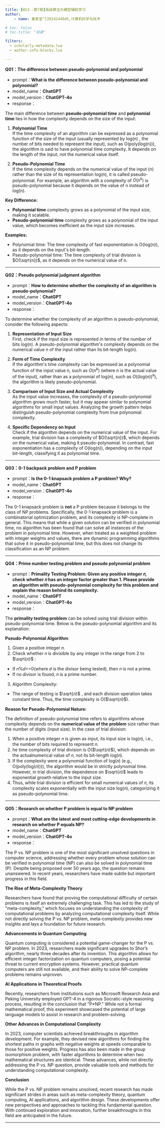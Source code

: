 ```yaml
---
title: [W13--第7章]高级算法大模型辅助学习
author:
    - name: 姜泉至^[2024244045,计算机科学与技术

# toc: false
# toc-title: "目录"

filters:
  - scholarly-metadata.lua
  - author-info-blocks.lua

---
```


**Q01：The difference between pseudo-polynomial and polynomial**
- prompt：**What is the difference between pseudo-polynomial and polynomial?**
- model_name：**ChatGPT**
- model_version：**ChatGPT-4o**
- response：

The main difference between **pseudo-polynomial time** and **polynomial time** lies in how the complexity depends on the size of the input:

1. **Polynomial Time**  
If the time complexity of an algorithm can be expressed as a polynomial function of the size of the input (usually represented by log(n) , the number of bits needed to represent the input), such as O(poly(log(n))), the algorithm is said to have polynomial time complexity. It depends on the length of the input, not the numerical value itself.

2. **Pseudo-Polynomial Time**  
If the time complexity depends on the numerical value of the input (n) rather than the size of its representation log(n), it is called pseudo-polynomial. For example, an algorithm with a complexity of $O(n^k)$ is pseudo-polynomial because it depends on the value of n instead of log(n).

**Key Difference:**
- **Polynomial time** complexity grows as a polynomial of the input size, making it scalable.
- **Pseudo-polynomial time** complexity grows as a polynomial of the input value, which becomes inefficient as the input size increases.

**Examples:**
- Polynomial time: The time complexity of fast exponentiation is O(log(n)), as it depends on the input's bit-length.
- Pseudo-polynomial time: The time complexity of trial division is $O(\sqrt{n})$, as it depends on the numerical value of n.

---

**Q02：Pseudo polynomial judgment algorithm**
- prompt：**How to determine whether the complexity of an algorithm is pseudo-polynomial?**
- model_name：**ChatGPT**
- model_version：**ChatGPT-4o**
- response：

To determine whether the complexity of an algorithm is pseudo-polynomial, consider the following aspects:

1. **Representation of Input Size**  
First, check if the input size is represented in terms of the number of bits log(n). A pseudo-polynomial algorithm's complexity depends on the numerical value n of the input rather than its bit-length log(n).

2. **Form of Time Complexity**  
If the algorithm's time complexity can be expressed as a polynomial function of the input value n, such as $O(n^k)$ (where n is the actual value of the input), rather than as a polynomial of log(n), such as $O((log(n))^k)$, the algorithm is likely pseudo-polynomial.

3. **Comparison of Input Size and Actual Complexity**  
As the input value increases, the complexity of a pseudo-polynomial algorithm grows much faster, but it may appear similar to polynomial algorithms for small input values. Analyzing the growth pattern helps distinguish pseudo-polynomial complexity from true polynomial complexity.

4. **Specific Dependency on Input**  
Check if the algorithm depends on the numerical value of the input. For example, trial division has a complexity of $O(\sqrt{n})$, which depends on the numerical value, making it pseudo-polynomial. In contrast, fast exponentiation has a complexity of O(log(n)), depending on the input bit-length, classifying it as polynomial time.

---

**Q03：0-1 backpack problem and P problem**
- prompt：**Is the 0-1 knapsack problem a P problem? Why?**
- model_name：**ChatGPT**
- model_version：**ChatGPT-4o**
- response：

The 0-1 knapsack problem is **not** a P problem because it belongs to the class of NP problems. Specifically, the 0-1 knapsack problem is a combinatorial optimization problem, and its complexity is NP-complete in general. This means that while a given solution can be verified in polynomial time, no algorithm has been found that can solve all instances of the problem in polynomial time. However, when treated as a weighted problem with integer weights and values, there are dynamic programming algorithms that solve it in pseudo-polynomial time, but this does not change its classification as an NP problem.

---

**Q04：Prime number testing problem and pseudo polynomial problem**
- prompt：**Primality Testing Problem: Given any positive integer 𝑛, check whether 𝑛 has an integer factor greater than 1. Please provide an algorithm with pseudo-polynomial complexity for this problem and explain the reason behind its complexity.**
- model_name：**ChatGPT**
- model_version：**ChatGPT-4o**
- response：

The **primality testing problem** can be solved using trial division within pseudo-polynomial time. Below is the pseudo-polynomial algorithm and its explanation:

**Pseudo-Polynomial Algorithm**:
1. Given a positive integer 𝑛.
2. Check whether 𝑛 is divisible by any integer in the range from 2 to $\sqrt{𝑛}$ :
- If 𝑛%𝑑==0(where 𝑑 is the divisor being tested), then 𝑛 is not a prime.
- If no divisor is found, 𝑛 is a prime number.
3. Algorithm Complexity:
- The range of testing is $\sqrt{𝑛}$ , and each division operation takes constant time. Thus, the time complexity is O($\sqrt{𝑛}$).

**Reason for Pseudo-Polynomial Nature:**

The definition of pseudo-polynomial time refers to algorithms whose complexity depends on the **numerical value of the problem** size rather than the number of digits (input size). In the case of trial division:
1. When a positive integer 𝑛 is given as input, its input size is log(𝑛), i.e., the number of bits required to represent 𝑛.
2. he time complexity of trial division is O($\sqrt{𝑛}$), which depends on the actualnumerical value of 𝑛, not its bit-length log(𝑛).
3. If the complexity were a polynomial function of log(𝑛) (e.g., O(poly(log(𝑛)))), the algorithm would be in strictly polynomial time. However, in trial division, the dependence on $\sqrt{𝑛}$ leads to exponential growth relative to the input size.
4. Thus, while trial division is efficient for small numerical values of 𝑛, its complexity scales exponentially with the input size log(𝑛), categorizing it as pseudo-polynomial time.

---

**Q05：Research on whether P problem is equal to NP problem**
- prompt：**What are the latest and most cutting-edge developments in research on whether P equals NP?**
- model_name：**ChatGPT**
- model_version：**ChatGPT-4o**
- response：

The P vs. NP problem is one of the most significant unsolved questions in computer science, addressing whether every problem whose solution can be verified in polynomial time (NP) can also be solved in polynomial time (P). Despite being proposed over 50 years ago, the question remains unanswered. In recent years, researchers have made subtle but important progress in this field.

**The Rise of Meta-Complexity Theory**

Researchers have found that proving the computational difficulty of certain problems is itself an extremely challenging task. This has led to the study of "meta-complexity," which focuses on understanding the complexity of computational problems by analyzing computational complexity itself. While not directly solving the P vs. NP problem, meta-complexity provides new insights and lays a foundation for future research.

**Advancements in Quantum Computing**

Quantum computing is considered a potential game-changer for the P vs. NP problem. In 2023, researchers made significant upgrades to Shor’s algorithm, nearly three decades after its invention. This algorithm allows for efficient integer factorization on quantum computers, posing a potential threat to current encryption systems. However, practical quantum computers are still not available, and their ability to solve NP-complete problems remains unproven.

**AI Applications in Theoretical Proofs**

Recently, researchers from institutions such as Microsoft Research Asia and Peking University employed GPT-4 in a rigorous Socratic-style reasoning process, resulting in the conclusion that "P≠NP." While not a formal mathematical proof, this experiment showcased the potential of large language models to assist in research and problem-solving.

**Other Advances in Computational Complexity**

In 2023, computer scientists achieved breakthroughs in algorithm development. For example, they devised new algorithms for finding the shortest paths in graphs with negative weights at speeds comparable to those for positive weights. Progress has also been made in the group isomorphism problem, with faster algorithms to determine when two mathematical structures are identical. These advances, while not directly addressing the P vs. NP question, provide valuable tools and methods for understanding computational complexity.

**Conclusion**

While the P vs. NP problem remains unsolved, recent research has made significant strides in areas such as meta-complexity theory, quantum computing, AI applications, and algorithm design. These developments offer new perspectives and approaches to tackling this fundamental question. With continued exploration and innovation, further breakthroughs in this field are anticipated in the future.

----